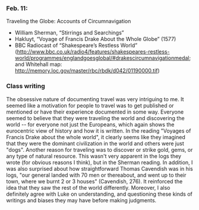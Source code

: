 ### Feb. 11:

Traveling the Globe: Accounts of Circumnavigation

- William Sherman, “Stirrings and Searchings”
- Hakluyt, “Voyage of Francis Drake About the Whole Globe” (1577)
- BBC Radiocast of “Shakespeare’s Restless World” (http://www.bbc.co.uk/radio4/features/shakespeares-restless-world/programmes/englandgoesglobal/#drakescircumnavigationmedal; and
Whitehall map: http://memory.loc.gov/master/rbc/rbdk/d042/01190000.tif)

### Class writing

The obsessive nature of documenting travel was very intriguing to me. It seemed like a motivation for people to travel was to get published or mentioned or have their experience documented in some way. Everyone seemed to believe that they were traveling the world and discovering the world -- for everyone not just the Europeans, which again shows the eurocentric view of history and how it is written. In the reading "Voyages of Francis Drake about the whole world", it clearly seems like they imagined that they were the dominant civilization in the world and others were just "dogs". Another reason for traveling was to discover or strike gold, gems, or any type of natural resource. This wasn't very apparent in the logs they wrote (for obvious reasons I think), but in the Sherman reading. In addition, I was also surprised about how straightforward Thomas Cavendish was in his logs, "our general landed with 70 men or thereabout, and went up to their town, where we burnt 2 or 3 houses" (Cavendish, 276). It reinforced the idea that they saw the rest of the world differently. Moreover, I also definitely agree with Luke on understanding, and questioning these kinds of writings and biases they may have before making judgments.
